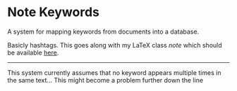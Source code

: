 # Note Keywords
A system for mapping keywords from documents into a database.

Basicly hashtags. This goes along with my LaTeX class *note* which should be 
available [here](https://github.com/hugonikanor/latexclasses").

---

This system currently assumes that no keyword appears multiple times in the same
text...
This might become a problem further down the line

